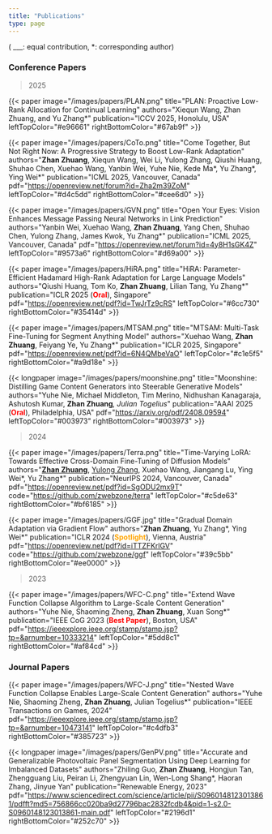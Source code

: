 ```yaml
---
title: "Publications"
type: page
---
```


( ___: equal contribution, *: corresponding author)

<!-- ###  Workshop Papers & Preprints
> 2024

{{< paper
    image="/images/papers/CopRA.png"
    title="CopRA: A Progressive LoRA Training Strategy"
    authors="<strong>Zhan Zhuang</strong>, Xiequn Wang, Yulong Zhang, Wei Li, Yu Zhang*, Ying Wei*"
    publication="UniReps (Extended Abstract Track), NeurIPS 2024, Vancouver, Canada"
    pdf="https://openreview.net/pdf?id=gPYbL5fDGZ"
    leftTopColor="#6f2add"
    rightBottomColor="#cc489e" >}} -->

### Conference Papers
> 2025

{{< paper
    image="/images/papers/PLAN.png"
    title="PLAN: Proactive Low-Rank Allocation for Continual Learning"
    authors="Xiequn Wang, Zhan Zhuang, and Yu Zhang*"
    publication="ICCV 2025, Honolulu, USA"
    leftTopColor="#e96661"
    rightBottomColor="#67ab9f" >}}
    
{{< paper
    image="/images/papers/CoTo.png"
    title="Come Together, But Not Right Now: A Progressive Strategy to Boost Low-Rank Adaptation"
    authors="<strong>Zhan Zhuang</strong>, Xiequn Wang, Wei Li, Yulong Zhang, Qiushi Huang, Shuhao Chen, Xuehao Wang, Yanbin Wei, Yuhe Nie, Kede Ma*, Yu Zhang*, Ying Wei*"
    publication="ICML 2025, Vancouver, Canada"
    pdf="https://openreview.net/forum?id=Zha2m39ZoM"
    leftTopColor="#d4c5dd"
    rightBottomColor="#cee6d0" >}}


{{< paper
    image="/images/papers/GVN.png"
    title="Open Your Eyes: Vision Enhances Message Passing Neural Networks in Link Prediction"
    authors="Yanbin Wei, Xuehao Wang, <strong>Zhan Zhuang</strong>, Yang Chen, Shuhao Chen, Yulong Zhang, James Kwok, Yu Zhang*"
    publication="ICML 2025, Vancouver, Canada"
    pdf="https://openreview.net/forum?id=4y8H1sGK4Z"
    leftTopColor="#9573a6"
    rightBottomColor="#d69a00" >}}

{{< paper
    image="/images/papers/HiRA.png"
    title="HiRA: Parameter-Efficient Hadamard High-Rank Adaptation for Large Language Models"
    authors="Qiushi Huang, Tom Ko, <strong>Zhan Zhuang</strong>, Lilian Tang, Yu Zhang*"
    publication="ICLR 2025 (<font color=red><strong>Oral</strong></font>), Singapore"
    pdf="https://openreview.net/pdf?id=TwJrTz9cRS"
    leftTopColor="#6cc730"
    rightBottomColor="#35414d" >}}


{{< paper
    image="/images/papers/MTSAM.png"
    title="MTSAM: Multi-Task Fine-Tuning for Segment Anything Model"
    authors="Xuehao Wang, <strong>Zhan Zhuang</strong>, Feiyang Ye, Yu Zhang*"
    publication="ICLR 2025, Singapore"
    pdf="https://openreview.net/pdf?id=6N4QMbeVaO"
    leftTopColor="#c1e5f5"
    rightBottomColor="#a9d18e" >}}

{{< longpaper
    image="/images/papers/moonshine.png"
    title="Moonshine: Distilling Game Content Generators into Steerable Generative Models"
    authors="Yuhe Nie, Michael Middleton, Tim Merino, Nidhushan Kanagaraja, Ashutosh Kumar, <strong>Zhan Zhuang</strong>*, Julian Togelius*"
    publication="AAAI 2025 (<font color=red><strong>Oral</strong></font>), Philadelphia, USA"
    pdf="https://arxiv.org/pdf/2408.09594"
    leftTopColor="#003973"
    rightBottomColor="#003973" >}}

> 2024

{{< paper
    image="/images/papers/Terra.png"
    title="Time-Varying LoRA: Towards Effective Cross-Domain Fine-Tuning of Diffusion Models"
    authors="<u><strong>Zhan Zhuang</strong></u>, <u>Yulong Zhang</u>, Xuehao Wang, Jiangang Lu, Ying Wei*, Yu Zhang*"
    publication="NeurIPS 2024, Vancouver, Canada"
    pdf="https://openreview.net/pdf?id=SgODU2mx9T"
    code="https://github.com/zwebzone/terra"
    leftTopColor="#c5de63"
    rightBottomColor="#bf6185" >}}

{{< paper
    image="/images/papers/GGF.jpg"
    title="Gradual Domain Adaptation via Gradient Flow"
    authors="<strong>Zhan Zhuang</strong>, Yu Zhang*, Ying Wei*"
    publication="ICLR 2024 (<font color=orange><strong>Spotlight</strong></font>), Vienna, Austria"
    pdf="https://openreview.net/pdf?id=iTTZFKrlGV"
    code="https://github.com/zwebzone/ggf"
    leftTopColor="#39c5bb"
    rightBottomColor="#ee0000" >}}



> 2023

{{< paper
    image="/images/papers/WFC-C.png"
    title="Extend Wave Function Collapse Algorithm to Large-Scale Content Generation"
    authors="Yuhe Nie, Shaoming Zheng, <strong>Zhan Zhuang</strong>, Xuan Song*"
    publication="IEEE CoG 2023 (<font color=red><strong>Best Paper</strong></font>), Boston, USA"
    pdf="https://ieeexplore.ieee.org/stamp/stamp.jsp?tp=&arnumber=10333214"
    leftTopColor="#5dd8c1"
    rightBottomColor="#af84cd" >}}


### Journal Papers

{{< paper
    image="/images/papers/WFC-J.png"
    title="Nested Wave Function Collapse Enables Large-Scale Content Generation"
    authors="Yuhe Nie, Shaoming Zheng, <strong>Zhan Zhuang</strong>, Julian Togelius*"
    publication="IEEE Transactions on Games, 2024"
    pdf="https://ieeexplore.ieee.org/stamp/stamp.jsp?tp=&arnumber=10473141"
    leftTopColor="#c4dfb3"
    rightBottomColor="#385723" >}}

{{< longpaper
    image="/images/papers/GenPV.png"
    title="Accurate and Generalizable Photovoltaic Panel Segmentation Using Deep Learning for Imbalanced Datasets"
    authors="Zhiling Guo, <strong>Zhan Zhuang</strong>, Hongjun Tan, Zhengguang Liu, Peiran Li, Zhengyuan Lin, Wen-Long Shang*, Haoran Zhang, Jinyue Yan"
    publication="Renewable Energy, 2023"
    pdf="https://www.sciencedirect.com/science/article/pii/S0960148123013861/pdfft?md5=756866cc020ba9d27796bac2832fcdb4&pid=1-s2.0-S0960148123013861-main.pdf"
    leftTopColor="#2196d1"
    rightBottomColor="#252c70" >}}